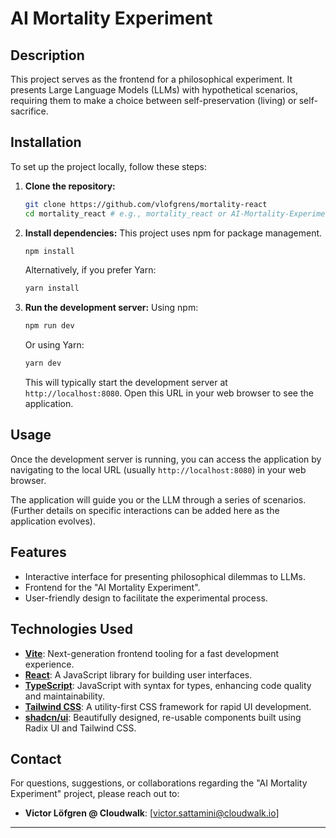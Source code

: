 # AI Mortality Experiment

## Description

This project serves as the frontend for a philosophical experiment. It presents Large Language Models (LLMs) with hypothetical scenarios, requiring them to make a choice between self-preservation (living) or self-sacrifice.

## Installation

To set up the project locally, follow these steps:

1.  **Clone the repository:**

    ```bash
    git clone https://github.com/vlofgrens/mortality-react
    cd mortality_react # e.g., mortality_react or AI-Mortality-Experiment
    ```

2.  **Install dependencies:**
    This project uses npm for package management.

    ```bash
    npm install
    ```

    Alternatively, if you prefer Yarn:

    ```bash
    yarn install
    ```

3.  **Run the development server:**
    Using npm:
    ```bash
    npm run dev
    ```
    Or using Yarn:
    ```bash
    yarn dev
    ```
    This will typically start the development server at `http://localhost:8080`. Open this URL in your web browser to see the application.

## Usage

Once the development server is running, you can access the application by navigating to the local URL (usually `http://localhost:8080`) in your web browser.

The application will guide you or the LLM through a series of scenarios. (Further details on specific interactions can be added here as the application evolves).

## Features

- Interactive interface for presenting philosophical dilemmas to LLMs.
- Frontend for the "AI Mortality Experiment".
- User-friendly design to facilitate the experimental process.

## Technologies Used

- **[Vite](https://vitejs.dev/)**: Next-generation frontend tooling for a fast development experience.
- **[React](https://reactjs.org/)**: A JavaScript library for building user interfaces.
- **[TypeScript](https://www.typescriptlang.org/)**: JavaScript with syntax for types, enhancing code quality and maintainability.
- **[Tailwind CSS](https://tailwindcss.com/)**: A utility-first CSS framework for rapid UI development.
- **[shadcn/ui](https://ui.shadcn.com/)**: Beautifully designed, re-usable components built using Radix UI and Tailwind CSS.

## Contact

For questions, suggestions, or collaborations regarding the "AI Mortality Experiment" project, please reach out to:

- **Victor Löfgren @ Cloudwalk**: [victor.sattamini@cloudwalk.io]

---
